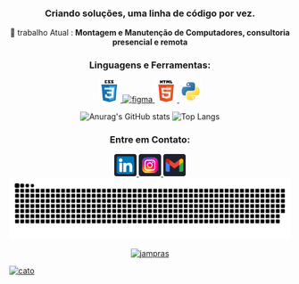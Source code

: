 <div align="center">
  
  <h3 align="center">Criando soluções, uma linha de código por vez.</h3>
   

   🔭 trabalho Atual : **Montagem e Manutenção de Computadores, consultoria presencial e remota**

 


  <h3 align="center">Linguagens e Ferramentas:</h3>
  <p align="center"> <a href="https://www.w3schools.com/css/" target="_blank" rel="noreferrer"> <img src="https://raw.githubusercontent.com/devicons/devicon/master/icons/css3/css3-original-wordmark.svg" alt="css3" width="40"   height="40"/> </a> <a href="https://www.figma.com/" target="_blank" rel="noreferrer"> <img src="https://www.vectorlogo.zone/logos/figma/figma-icon.svg" alt="figma" width="40" height="40"/> </a> <a         href="https://www.w3.org/html/" target="_blank" rel="noreferrer"> <img src="https://raw.githubusercontent.com/devicons/devicon/master/icons/html5/html5-original-wordmark.svg" alt="html5" width="40" height="40"/> </a> <a   href="https://www.python.org" target="_blank" rel="noreferrer"> <img src="https://raw.githubusercontent.com/devicons/devicon/master/icons/python/python-original.svg" alt="python" width="40" height="40"/> </a> </p>


  
  ![Anurag's GitHub stats](https://github-readme-stats.vercel.app/api?username=Jampras&show_icons=true&theme=tokyonight&rank_icon=github)
  ![Top Langs](https://github-readme-stats.vercel.app/api/top-langs/?username=jampras&langs_count=3&theme=tokyonight)

  
  <h3 align="center">Entre em Contato: </h3>
  <p align="center">
  <a href="https://linkedin.com/in/joao-pedro-developer/" target="blank"> <img alt="Linkedin" height="40" width="40" src="https://github.com/gui-bus/TechIcons/blob/main/Dark/Linkedin.svg" </a>
  <a href="https://instagram.com/jaaam_mark" target="blank"> <img alt="Instagram" height="40" width="40" src="https://github.com/gui-bus/TechIcons/blob/main/Dark/Instagram.svg" </a>
  <a href = "mailto:jaumjaopdro@gmail.com"> <img alt="gmail" height="40" width="40" src="https://github.com/gui-bus/TechIcons/blob/main/Dark/Gmail.svg"> 

  <picture>
    <source media="(prefers-color-scheme: dark)" srcset="https://raw.githubusercontent.com/Jampras/Jampras/output/github-contribution-grid-snake-dark.svg">
    <source media="(prefers-color-scheme: light)" srcset="https://raw.githubusercontent.com/Jampras/Jampras/output/github-contribution-grid-snake.svg">
    <img alt="github contribution grid snake animation" src="https://raw.githubusercontent.com/Jampras/Jampras/output/github-contribution-grid-snake.svg">
    
    
  </picture>
</div>


<p align="center"> <img src="https://komarev.com/ghpvc/?username=jampras&label=Profile%20views&color=0e75b6&style=flat" alt="jampras" /> </p>

<img alt="cato" src="[https://raw.githubusercontent.com/Jampras/Jampras/output/github-contribution-grid-snake.svg](https://github.com/Jampras/Assets/issues/2#issue-2539822005)">





